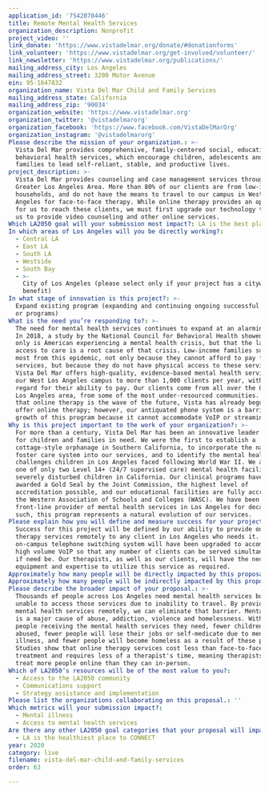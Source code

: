 ```yaml
---
application_id: '7542070446'
title: Remote Mental Health Services
organization_description: Nonprofit
project_video: ''
link_donate: 'https://www.vistadelmar.org/donate/#donationforms'
link_volunteer: 'https://www.vistadelmar.org/get-involved/volunteer/'
link_newsletter: 'https://www.vistadelmar.org/publications/'
mailing_address_city: Los Angeles
mailing_address_street: 3200 Motor Avenue
ein: 95-1647832
organization_name: Vista Del Mar Child and Family Services
mailing_address_state: California
mailing_address_zip: '90034'
organization_website: 'https://www.vistadelmar.org'
organization_twitter: '@vistadelmarorg'
organization_facebook: 'https://www.facebook.com/VistaDelMarOrg'
organization_instagram: '@vistadelmarorg'
Please describe the mission of your organization.: >-
  Vista Del Mar provides comprehensive, family-centered social, educational, and
  behavioral health services, which encourage children, adolescents and their
  families to lead self-reliant, stable, and productive lives.
project_description: >-
  Vista Del Mar provides counseling and case management services throughout the
  Greater Los Angeles Area. More than 80% of our clients are from low-income
  households, and do not have the means to travel to our campus in West Los
  Angeles for face-to-face therapy. While online therapy provides an opportunity
  for us to reach these clients, we must first upgrade our technology to enable
  us to provide video counseling and other online services.
Which LA2050 goal will your submission most impact?: LA is the best place to LIVE
In which areas of Los Angeles will you be directly working?:
  - Central LA
  - East LA
  - South LA
  - Westside
  - South Bay
  - >-
    City of Los Angeles (please select only if your project has a citywide
    benefit)
In what stage of innovation is this project?: >-
  Expand existing program (expanding and continuing ongoing successful projects
  or programs)
What is the need you’re responding to?: >-
  The need for mental health services continues to expand at an alarming rate.
  In 2018, a study by the National Council for Behavioral Health showed that not
  only is American experiencing a mental health crisis, but that the lack of
  access to care is a root cause of that crisis. Low-income families suffer the
  most from this epidemic, not only because they cannot afford to pay for
  services, but because they do not have physical access to these services.
  Vista Del Mar offers high-quality, evidence-based mental health services on
  our West Los Angeles campus to more than 1,000 clients per year, without
  regard for their ability to pay. Our clients come from all over the Greater
  Los Angeles area, from some of the most under-resourced communities. Knowing
  that online therapy is the wave of the future, Vista has already begun to
  offer online therapy; however, our antiquated phone system is a barrier to the
  growth of this program because it cannot accommodate VoIP or streaming video.
Why is this project important to the work of your organization?: >-
  For more than a century, Vista Del Mar has been an innovative leader in caring
  for children and families in need. We were the first to establish a
  cottage-style orphanage in Southern California, to incorporate the nascent
  foster care system into our services, and to identify the mental health
  challenges children in Los Angeles faced following World War II. We also built
  one of only two Level 14+ (24/7 supervised care) mental health facilities for
  severely disturbed children in California. Our clinical programs have been
  awarded a Gold Seal by the Joint Commission, the highest level of
  accreditation possible, and our educational facilities are fully accredited by
  the Western Association of Schools and Colleges (WASC). We have been a major
  front-line provider of mental health services in Los Angeles for decades; as
  such, this program represents a natural evolution of our services.
Please explain how you will define and measure success for your project.: >-
  Success for this project will be defined by our ability to provide online
  therapy services remotely to any client in Los Angeles who needs it. Our
  on-campus telephone switching system will have been upgraded to accommodate
  high volume VoIP so that any number of clients can be served simultaneously,
  if need be. Our therapists, as well as our clients, will have the necessary
  equipment and expertise to utilize this service as required.
Approximately how many people will be directly impacted by this proposal?: '1000'
Approximately how many people will be indirectly impacted by this proposal?: '5000'
Please describe the broader impact of your proposal.: >-
  Thousands of people across Los Angeles need mental health services but are
  unable to access those services due to inability to travel. By providing
  mental health services remotely, we can eliminate that barrier. Mental health
  is a major cause of abuse, addiction, violence and homelessness. With more
  people receiving the mental health services they need, fewer children will be
  abused, fewer people will lose their jobs or self-medicate due to mental
  illness, and fewer people will become homeless as a result of these problems.
  Studies show that online therapy services cost less than face-to-face
  treatment and requires less of a therapist's time, meaning therapists can
  treat more people online than they can in-person.
Which of LA2050’s resources will be of the most value to you?:
  - Access to the LA2050 community
  - Communications support
  - Strategy assistance and implementation
Please list the organizations collaborating on this proposal.: ''
Which metrics will your submission impact?:
  - Mental illness
  - Access to mental health services
Are there any other LA2050 goal categories that your proposal will impact?:
  - LA is the healthiest place to CONNECT
year: 2020
category: live
filename: vista-del-mar-child-and-family-services
order: 63

---
```

